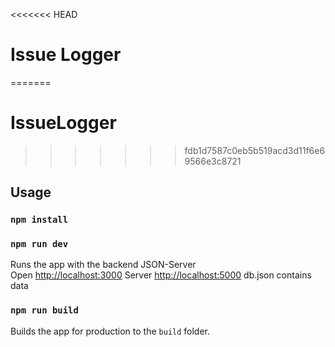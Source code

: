 <<<<<<< HEAD
# Issue Logger
=======
# IssueLogger
>>>>>>> fdb1d7587c0eb5b519acd3d11f6e69566e3c8721


## Usage

### `npm install`

### `npm run dev`

Runs the app with the backend JSON-Server<br>
Open [http://localhost:3000](http://localhost:3000)
Server [http://localhost:5000](http://localhost:5000)
db.json contains data

### `npm run build`

Builds the app for production to the `build` folder.<br>
